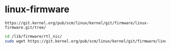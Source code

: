 # linux-firmware

```text
https://git.kernel.org/pub/scm/linux/kernel/git/firmware/linux-firmware.git/tree/
```

```bash
cd /lib/firmware/rtl_nic/
sudo wget https://git.kernel.org/pub/scm/linux/kernel/git/firmware/linux-firmware.git/tree/rtl_nic/rtl8105e-1.fw
```

